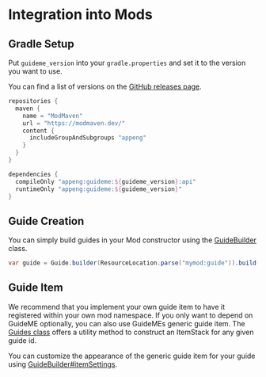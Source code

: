 # Integration into Mods

## Gradle Setup

Put `guideme_version` into your `gradle.properties` and set it to the version you want to use.

You can find a list of versions on the [GitHub releases page](https://github.com/AppliedEnergistics/GuideME/releases).

```gradle
repositories {
  maven {
    name = "ModMaven"
    url = "https://modmaven.dev/"
    content {
      includeGroupAndSubgroups "appeng"
    }
  }
}

dependencies {
  compileOnly "appeng:guideme:${guideme_version}:api"
  runtimeOnly "appeng:guideme:${guideme_version}"
}
```

## Guide Creation

You can simply build guides in your Mod constructor using
the [GuideBuilder](https://guideme.appliedenergistics.org/javadoc/guideme/GuideBuilder.html) class.

```java
var guide = Guide.builder(ResourceLocation.parse("mymod:guide")).build();
```

## Guide Item

We recommend that you implement your own guide item to have it registered within your own mod
namespace. If you only want to depend on GuideME optionally, you can also use GuideMEs generic
guide item.
The [Guides class](https://guideme.appliedenergistics.org/javadoc/guideme/Guides.html#createGuideItem(net.minecraft.resources.ResourceLocation))
offers a utility method to construct an ItemStack for any given guide id.

You can customize the appearance of the generic guide item for your guide
using [GuideBuilder#itemSettings](https://guideme.appliedenergistics.org/javadoc/guideme/GuideBuilder.html#itemSettings(guideme.GuideItemSettings)).
